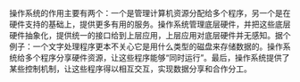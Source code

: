 操作系统的作用主要有两个：一个是管理计算机资源分配给多个程序，另一个是在硬件支持的基础上，提供更多有用的服务。操作系统管理底层硬件，并把这些底层硬件抽象化，提供统一的接口给到上层应用，上层应用对底层硬件并无感知。据个例子：一个文字处理程序更本不关心它是用什么类型的磁盘来存储数据的。操作系统给多个程序分享硬件资源，让这些程序能够“同时运行”。最后，操作系统提供了某些控制机制，让这些程序得以相互交互，实现数据分享和合作分工。

